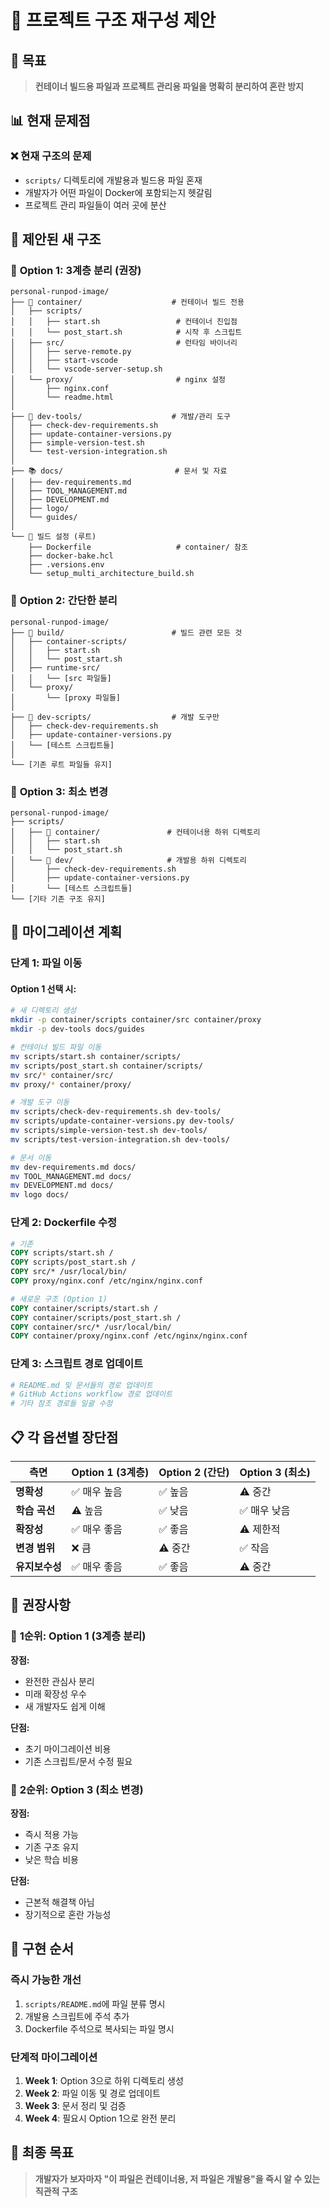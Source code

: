 # 📁 프로젝트 구조 재구성 제안

## 🎯 목표

> **컨테이너 빌드용 파일과 프로젝트 관리용 파일을 명확히 분리하여 혼란 방지**

## 📊 현재 문제점

### ❌ 현재 구조의 문제
- `scripts/` 디렉토리에 개발용과 빌드용 파일 혼재
- 개발자가 어떤 파일이 Docker에 포함되는지 헷갈림
- 프로젝트 관리 파일들이 여러 곳에 분산

## 🚀 제안된 새 구조

### 📁 **Option 1: 3계층 분리 (권장)**

```
personal-runpod-image/
├── 🐳 container/                    # 컨테이너 빌드 전용
│   ├── scripts/
│   │   ├── start.sh                 # 컨테이너 진입점
│   │   └── post_start.sh            # 시작 후 스크립트
│   ├── src/                         # 런타임 바이너리
│   │   ├── serve-remote.py
│   │   ├── start-vscode
│   │   └── vscode-server-setup.sh
│   └── proxy/                       # nginx 설정
│       ├── nginx.conf
│       └── readme.html
│
├── 🔧 dev-tools/                    # 개발/관리 도구
│   ├── check-dev-requirements.sh
│   ├── update-container-versions.py
│   ├── simple-version-test.sh
│   └── test-version-integration.sh
│
├── 📚 docs/                         # 문서 및 자료
│   ├── dev-requirements.md
│   ├── TOOL_MANAGEMENT.md
│   ├── DEVELOPMENT.md
│   ├── logo/
│   └── guides/
│
└── 🔧 빌드 설정 (루트)
    ├── Dockerfile                   # container/ 참조
    ├── docker-bake.hcl
    ├── .versions.env
    └── setup_multi_architecture_build.sh
```

### 📁 **Option 2: 간단한 분리**

```
personal-runpod-image/
├── 🐳 build/                        # 빌드 관련 모든 것
│   ├── container-scripts/
│   │   ├── start.sh
│   │   └── post_start.sh
│   ├── runtime-src/
│   │   └── [src 파일들]
│   └── proxy/
│       └── [proxy 파일들]
│
├── 🔧 dev-scripts/                  # 개발 도구만
│   ├── check-dev-requirements.sh
│   ├── update-container-versions.py
│   └── [테스트 스크립트들]
│
└── [기존 루트 파일들 유지]
```

### 📁 **Option 3: 최소 변경**

```
personal-runpod-image/
├── scripts/
│   ├── 🐳 container/               # 컨테이너용 하위 디렉토리
│   │   ├── start.sh
│   │   └── post_start.sh
│   └── 🔧 dev/                     # 개발용 하위 디렉토리
│       ├── check-dev-requirements.sh
│       ├── update-container-versions.py
│       └── [테스트 스크립트들]
└── [기타 기존 구조 유지]
```

## 🔄 마이그레이션 계획

### 단계 1: 파일 이동

#### Option 1 선택 시:
```bash
# 새 디렉토리 생성
mkdir -p container/scripts container/src container/proxy
mkdir -p dev-tools docs/guides

# 컨테이너 빌드 파일 이동
mv scripts/start.sh container/scripts/
mv scripts/post_start.sh container/scripts/
mv src/* container/src/
mv proxy/* container/proxy/

# 개발 도구 이동
mv scripts/check-dev-requirements.sh dev-tools/
mv scripts/update-container-versions.py dev-tools/
mv scripts/simple-version-test.sh dev-tools/
mv scripts/test-version-integration.sh dev-tools/

# 문서 이동
mv dev-requirements.md docs/
mv TOOL_MANAGEMENT.md docs/
mv DEVELOPMENT.md docs/
mv logo docs/
```

### 단계 2: Dockerfile 수정

```dockerfile
# 기존
COPY scripts/start.sh /
COPY scripts/post_start.sh /
COPY src/* /usr/local/bin/
COPY proxy/nginx.conf /etc/nginx/nginx.conf

# 새로운 구조 (Option 1)
COPY container/scripts/start.sh /
COPY container/scripts/post_start.sh /
COPY container/src/* /usr/local/bin/
COPY container/proxy/nginx.conf /etc/nginx/nginx.conf
```

### 단계 3: 스크립트 경로 업데이트

```bash
# README.md 및 문서들의 경로 업데이트
# GitHub Actions workflow 경로 업데이트
# 기타 참조 경로들 일괄 수정
```

## 📋 각 옵션별 장단점

| 측면 | Option 1 (3계층) | Option 2 (간단) | Option 3 (최소) |
|------|------------------|-----------------|-----------------|
| **명확성** | ✅ 매우 높음 | ✅ 높음 | ⚠️ 중간 |
| **학습 곡선** | ⚠️ 높음 | ✅ 낮음 | ✅ 매우 낮음 |
| **확장성** | ✅ 매우 좋음 | ✅ 좋음 | ⚠️ 제한적 |
| **변경 범위** | ❌ 큼 | ⚠️ 중간 | ✅ 작음 |
| **유지보수성** | ✅ 매우 좋음 | ✅ 좋음 | ⚠️ 중간 |

## 🎯 권장사항

### 🥇 **1순위: Option 1 (3계층 분리)**

**장점:**
- 완전한 관심사 분리
- 미래 확장성 우수
- 새 개발자도 쉽게 이해

**단점:**
- 초기 마이그레이션 비용
- 기존 스크립트/문서 수정 필요

### 🥈 **2순위: Option 3 (최소 변경)**

**장점:**
- 즉시 적용 가능
- 기존 구조 유지
- 낮은 학습 비용

**단점:**
- 근본적 해결책 아님
- 장기적으로 혼란 가능성

## 🚀 구현 순서

### 즉시 가능한 개선
1. `scripts/README.md`에 파일 분류 명시
2. 개발용 스크립트에 주석 추가
3. Dockerfile 주석으로 복사되는 파일 명시

### 단계적 마이그레이션
1. **Week 1**: Option 3으로 하위 디렉토리 생성
2. **Week 2**: 파일 이동 및 경로 업데이트
3. **Week 3**: 문서 정리 및 검증
4. **Week 4**: 필요시 Option 1으로 완전 분리

## 🎉 최종 목표

> **개발자가 보자마자 "이 파일은 컨테이너용, 저 파일은 개발용"을 즉시 알 수 있는 직관적 구조** 